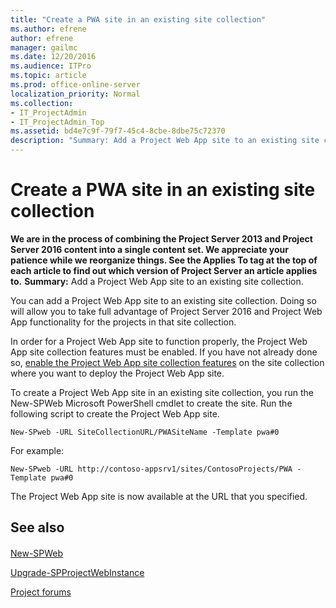 ```yaml
---
title: "Create a PWA site in an existing site collection"
ms.author: efrene
author: efrene
manager: gailmc
ms.date: 12/20/2016
ms.audience: ITPro
ms.topic: article
ms.prod: office-online-server
localization_priority: Normal
ms.collection:
- IT_ProjectAdmin
- IT_ProjectAdmin_Top
ms.assetid: bd4e7c9f-79f7-45c4-8cbe-8dbe75c72370
description: "Summary: Add a Project Web App site to an existing site collection."
---
```


# Create a PWA site in an existing site collection
 **We are in the process of combining the Project Server 2013 and Project Server 2016 content into a single content set. We appreciate your patience while we reorganize things. See the Applies To tag at the top of each article to find out which version of Project Server an article applies to.**
 **Summary:** Add a Project Web App site to an existing site collection.
  
You can add a Project Web App site to an existing site collection. Doing so will allow you to take full advantage of Project Server 2016 and Project Web App functionality for the projects in that site collection.
  
In order for a Project Web App site to function properly, the Project Web App site collection features must be enabled. If you have not already done so, [enable the Project Web App site collection features](enable-the-project-web-app-site-collection-features-in-project-server-2016.md) on the site collection where you want to deploy the Project Web App site.
  
To create a Project Web App site in an existing site collection, you run the New-SPWeb Microsoft PowerShell cmdlet to create the site. Run the following script to create the Project Web App site.
  
```
New-SPweb -URL SiteCollectionURL/PWASiteName -Template pwa#0

```

For example:
  
```
New-SPweb -URL http://contoso-appsrv1/sites/ContosoProjects/PWA -Template pwa#0

```

The Project Web App site is now available at the URL that you specified.
  
## See also

#### 

[New-SPWeb](http://technet.microsoft.com/library/1ea28725-5b75-49f9-b69c-5ff0edf31459.aspx)
  
[Upgrade-SPProjectWebInstance](http://technet.microsoft.com/library/014804fa-0006-462d-9c40-70a487fd6819.aspx)
  
[Project forums](https://social.technet.microsoft.com/Forums/en-US/category/project)

